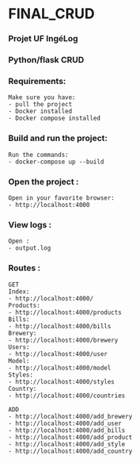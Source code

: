 # FINAL_CRUD

### Projet UF IngéLog

### Python/flask CRUD

### Requirements:
	Make sure you have:
	- pull the project
	- Docker installed
	- Docker compose installed

### Build and run the project:
	Run the commands:
	- docker-compose up --build

### Open the project :
	Open in your favorite browser:
	- http://localhost:4000

### View logs :
	Open :
	- output.log

###  Routes :
	GET
	Index:
	- http://localhost:4000/
	Products:
	- http://localhost:4000/products
	Bills:
	- http://localhost:4000/bills
	Brewery:
	- http://localhost:4000/brewery
	Users:
	- http://localhost:4000/user
	Model:
	- http://localhost:4000/model
	Styles:
	- http://localhost:4000/styles
	Country:
	- http://localhost:4000/countries

	ADD
	- http://localhost:4000/add_brewery
	- http://localhost:4000/add_user
	- http://localhost:4000/add_bills
	- http://localhost:4000/add_product
	- http://localhost:4000/add_style
	- http://localhost:4000/add_country
